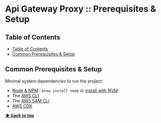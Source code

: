 # Api Gateway Proxy :: Prerequisites & Setup <!-- omit in toc -->

## Table of Contents

<!-- TOC -->

- [Table of Contents](#table-of-contents)
- [Common Prerequisites & Setup](#common-prerequisites--setup)

<!-- /TOC -->

## Common Prerequisites & Setup

Minimal system dependencies to run the project:

- [Node & NPM](https://nodejs.org/en/) : `brew install node` or [install with NVM](https://github.com/creationix/nvm)
- The [AWS CLI](https://docs.aws.amazon.com/cli/latest/userguide/install-cliv2.html)
- The [AWS SAM CLI](https://docs.aws.amazon.com/serverless-application-model/latest/developerguide/serverless-sam-cli-install.html)
- [AWS CDK](https://docs.aws.amazon.com/cdk/latest/guide/getting_started.html)

**[⬆ back to top](#table-of-contents)**
